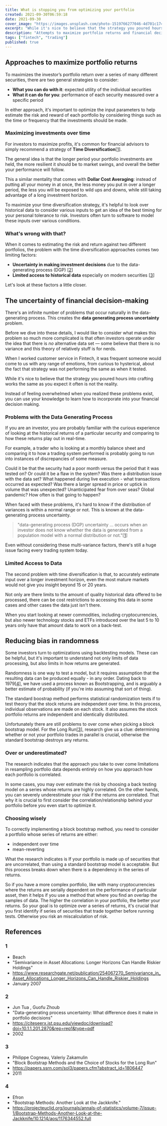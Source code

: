 ```yaml
---
title: What is stopping you from optimizing your portfolio
created: 2021-09-30T06:59:18
date: 2021-09-30
cover_image: "https://images.unsplash.com/photo-1519766277046-4d701c174ab2?ixlib=rb-1.2.1&ixid=MnwxMjA3fDB8MHxwaG90by1wYWdlfHx8fGVufDB8fHx8&auto=format&fit=crop&w=1341&q=80"
excerpt: "While it's nice to believe that the strategy you poured hours into crafting works the same as you expect it often is not the reality. Instead of feeling overwhelmed when you realized these problems exist, you can use your knowledge to learn how to incorporate into your financial decision making."
description: "Attempts to maximize portfolio returns and financial decision making often is blinded by our biases that are impossible to see."
tags: ["fintech", "trading"]
published: true
---
```


## Approaches to maximize portfolio returns

To maximizes the investor’s portfolio return over a series of many different securities, there are two general strategies to consider:

- **What you can do with it**: expected utility of the individual securities
- **What it can do for you**: performance of each security measured over a specific period

In either approach, it's important to optimize the input parameters to help estimate the risk and reward of each portfolio by considering things such as the time or frequency that the investments should be made.

### Maximizing investments over time

For investors to maximize profits, it's common for financial advisors to simply recommend a strategy of **Time Diversification**[[1](#1])].

The general idea is that the longer period your portfolio investments are held, the more resilient it should be to market swings, and overall the better your performance will follow.

This a similar mentality that comes with **Dollar Cost Averaging**: instead of putting all your money in at once, the less money you put in over a longer period, the less you will be exposed to wild ups and downs, while still taking advantage of a long investment horizon.

To maximize your time diversification strategy, it's helpful to look over historical data to consider various inputs to get an idea of the best timing for your personal tolerance to risk. Investors often turn to software to model these inputs over various conditions.

### What's wrong with that?

When it comes to estimating the risk and return against two different portfolios, the problem with the time diversification approaches comes two limiting factors:

- **Uncertainty in making investment decisions** due to the data-generating process (DGP) [[2](#2)]
- **Limited access to historical data** especially on modern securities [[3](#3)]

Let's look at these factors a little closer.

## The uncertainty of financial decision-making

There's an infinite number of problems that occur naturally in the data-generating process. This creates the **data generating process uncertainty** problem.

Before we dive into these details, I would like to consider what makes this problem so much more complicated is that often investors operate under the idea that there is _no_ alternative data set — some believe that there is no variance and this theory of relatively stuff is for nerds.

When I worked customer service in Fintech, it was frequent someone would come to us with any range of emotions, from curious to hysterical, about the fact that strategy was not performing the same as when it tested.

While it's nice to believe that the strategy you poured hours into crafting works the same as you expect it often is not the reality.

Instead of feeling overwhelmed when you realized these problems exist, you can use your knowledge to learn how to incorporate into your financial decision making.

### Problems with the Data Generating Process

If you are an investor, you are probably familiar with the curious experience of looking at the historical returns of a particular security and comparing to how these returns play out in real-time.

For example, a trader who is looking at a monthly balance sheet and comparing it to how a trading system performed is probably going to run into instances of discrepancies of some measure.

Could it be that the security had a poor month versus the period that it was tested on? Or could it be a flaw in the system? Was there a distribution issue with the data set? What happened during live execution - what transactions occurred as expected? Was there a larger spread in price or uptick in volume that was unexpected? Unanticipated fear from over seas? Global pandemic? How often is that going to happen?

When faced with these problems, it's hard to know if the distribution of variances is within a normal range or not. This is known at the data-generating process uncertainty.

> "data-generating process (DGP) uncertainty ... occurs when an investor does not know whether the data is generated from a population model with a normal distribution or not."[[1](#1)]

Even without considering these multi-variance factors, there's still a huge issue facing every trading system today.

### Limited Access to Data

The second problem with time diversification is that, to accurately estimate input over a longer investment horizon, even the most mature markets would not give you insight beyond 15 or 20 years.

Not only are there limits to the amount of quality historical data offered to be processed, there can be cost restrictions to accessing this data in some cases and other cases the data just isn't there.

When you start looking at newer commodities, including cryptocurrencies, but also newer technology stocks and ETFs introduced over the last 5 to 10 years only have that amount data to work on a back-test.

## Reducing bias in randomness

Some investors turn to optimizations using backtesting models. These can be helpful, but it's important to understand not only limits of data processing, but also limits in how returns are generated.

Randomness is one way to test a model, but it requires assumption that the resulting data can be produced equally - in any order. Dating back to 1979[[4](#4)], we have used a process known as Bootstrapping, and is arguably a better estimate of probability (if you're into assuming that sort of thing).

The standard boostrap method performs statistical randomization tests if to test theory that the stock returns are independent over time. In this process, individual observations are made on each stock. It also assumes the stock portfolio returns are independent and identically distributed.

Unfortunately there are still problems to over come when picking a block bootstrap model. For the Long Run[[3](#3)], research give us a clue: determining whether or not your portfolio trades in parallel is crucial, otherwise the standard bootstrap destroys any returns.

### Over or underestimated?

The research indicates that the approach you take to over come limitations in resampling portfolio data depends entirely on how you approach how each portfolio is correlated.

In some cases, you may over estimate the risk by choosing a back testing model on a series whose returns are highly correlated. On the other hands, you can severely underestimate your risk if the returns are correlated. That why it is crucial to first consider the correlation/relationship behind your portfolio before you even start to optimize it.

### Choosing wisely

To correctly implementing a block bootstrap method, you need to consider a portfolio whose series of returns are either:

- independent over time
- mean-reverting

What the research indicates is If your portfolio is made up of securities that are uncorrelated, than using a standard bootstrap model is acceptable. But this process breaks down when there is a dependency in the series of returns.

So if you have a more complex portfolio, like with many cryptocurrencies where the returns are serially dependent on the performance of particular asset, then it helps if you use a method that where you find an overlap the samples of data. The higher the correlation in your portfolio, the better your returns. So your goal is to optimize over a series of returns, it's crucial that you first identify if series of securities that trade together before running tests. Otherwise you risk an miscalculation of risk.

## References

### 1

- Beach
- "Semivariance in Asset Allocations: Longer Horizons Can Handle Riskier Holdings"
- <https://www.researchgate.net/publication/254067270_Semivariance_in_Asset_Allocations_Longer_Horizons_Can_Handle_Riskier_Holdings>
- January 2007

### 2

- Jun Tua , Guofu Zhoub
- "Data-generating process uncertainty: What difference does it make in portfolio decisions"
- <https://citeseerx.ist.psu.edu/viewdoc/download?doi=10.1.1.201.2870&rep=rep1&type=pdf>
- 2002

### 3

- Philippe Cogneau, Valeriy Zakamulin
- "Block Bootstrap Methods and the Choice of Stocks for the Long Run"
- <https://papers.ssrn.com/sol3/papers.cfm?abstract_id=1806447>
- 2011

### 4

- Efron
- "Bootstrap Methods: Another Look at the Jackknife."
- <https://projecteuclid.org/journals/annals-of-statistics/volume-7/issue-1/Bootstrap-Methods-Another-Look-at-the-Jackknife/10.1214/aos/1176344552.full>
